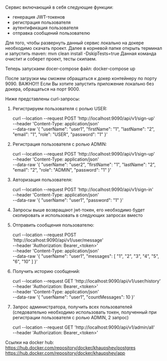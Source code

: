Сервис включающий в себя следующие функции:
- генерация JWT-токенов
- регистрация пользователя
- аутентификация пользователя
- отправка сообщений пользователю

Для того, чтобы развернуть данный сервис локально на докере необходимо скачать проект. 
Далее в корневой папке открыть терминал и запустить maven:
    mvn clean install -DskipTests=true
Данная команда очистит и соберет проект, тесты скипаем. 

Теперь запускаем docer-compose файл:
docker-compose up

После загрузки мы сможем обращаться к докер контейнеру по порту 9090.
ВАЖНО!!! 
Если Вы хотите запустить приложение локально без докера, обращаться на порт 9000.

Ниже представлены curl-запросы:
1.	Регистрируем пользователя с ролью USER:

    curl --location --request POST 'http://localhost:9090/api/v1/sign-up' \
--header 'Content-Type: application/json' \
--data-raw '{
"userName": "user1",
"firstName": "1",
"lastName": "2",
"email": "1",
"role": "USER",
"password": "1"
}'
2.	Регистрация пользователя с ролью ADMIN:
    
    curl --location --request POST 'http://localhost:9090/api/v1/sign-up' \
--header 'Content-Type: application/json' \
--data-raw '{
"userName": "user2",
"firstName": "1",
"lastName": "2",
"email": "2",
"role": "ADMIN",
"password": "1"
}'
3.	Авторизация пользователя:
    
    curl --location --request POST 'http://localhost:9090/api/v1/sign-in' \
--header 'Content-Type: application/json' \
--data-raw '{
"userName": "user1",
"password": "1"
}'
4.	Запросы выше возвращают jwt-токен, его необходимо будет скопировать и использовать в следующих запросах вместо <token>
5.	Отправить сообщения пользователю:

    curl --location --request POST 'http://localhost:9090/api/v1/user/message' \
--header 'Authorization: Bearer_\<token\>' \
--header 'Content-Type: application/json' \
--data-raw '{
"userName": "user1",
"messages": [
"1",
"2",
"3",
"4",
"5",
"6",
"10"
]
}'
6.	Получить историю сообщений:

    curl --location --request GET 'http://localhost:9090/api/v1/user/history' \
--header 'Authorization: Bearer_\<token\>' \
--header 'Content-Type: application/json' \
--data-raw '{
"userName": "user1",
"countMessages": 10
}'
7.	Запрос администратора, получить всех пользователей (следовательно необходимо использовать токен, полученный при регистрации пользователя с ролью ADMIN, 2 запрос)

    curl --location --request GET 'http://localhost:9090/api/v1/admin/all' \
--header 'Authorization: Bearer_\<token\>'

Ссылки на docker hub:
https://hub.docker.com/repository/docker/khaupshev/postgres
https://hub.docker.com/repository/docker/khaupshev/app
